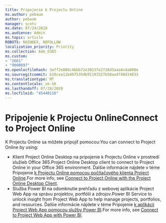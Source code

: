 ```yaml
---
title: Pripojenie k Projectu Online
ms.author: pebaum
author: pebaum
manager: scotv
ms.date: 07/24/2020
ms.audience: Admin
ms.topic: article
ROBOTS: NOINDEX, NOFOLLOW
localization_priority: Priority
ms.collection: Adm_O365
ms.custom:
- "2661"
- "9000697"
ms.openlocfilehash: 3eff2e886c4bbb72e3023fe2728d3aaa4c4a800e
ms.sourcegitcommit: b10cea11b4975354b91193327b58aa4740d34833
ms.translationtype: MT
ms.contentlocale: sk-SK
ms.lasthandoff: 07/28/2020
ms.locfileid: "45440116"
---
```

# <a name="connect-to-project-online"></a><span data-ttu-id="efb1b-102">Pripojenie k Projectu Online</span><span class="sxs-lookup"><span data-stu-id="efb1b-102">Connect to Project Online</span></span>

<span data-ttu-id="efb1b-103">K Projectu Online sa môžete pripojiť pomocou:</span><span class="sxs-lookup"><span data-stu-id="efb1b-103">You can connect to Project Online by using:</span></span>

- <span data-ttu-id="efb1b-104">Klient Project Online Desktop na pripojenie k Projectu Online v prostredí služieb Office 365.</span><span class="sxs-lookup"><span data-stu-id="efb1b-104">Project Online Desktop client to connect to Project Online in your Office 365 environment.</span></span> <span data-ttu-id="efb1b-105">Ďalšie informácie nájdete v téme Pripojenie [k Projectu Online pomocou počítačového klienta Project Online](https://docs.microsoft.com/projectonline/connect-to-project-online-with-the-project-online-desktop-client).</span><span class="sxs-lookup"><span data-stu-id="efb1b-105">For more info, see [Connect to Project Online with the Project Online Desktop Client](https://docs.microsoft.com/projectonline/connect-to-project-online-with-the-project-online-desktop-client).</span></span>  
- <span data-ttu-id="efb1b-106">Služba Power BI na odomknutie prehľadu z webovej aplikácie Project Web App na správu projektov, portfólií a zdrojov.</span><span class="sxs-lookup"><span data-stu-id="efb1b-106">Power BI Service to unlock insight from Project Web App to help manage projects, portfolios, and resources.</span></span> <span data-ttu-id="efb1b-107">Ďalšie informácie nájdete v téme Pripojenie [k aplikácii Project Web App pomocou služby Power BI](https://docs.microsoft.com/power-bi/service-connect-to-project-online).</span><span class="sxs-lookup"><span data-stu-id="efb1b-107">For more info, see [Connect to Project Web App with Power BI](https://docs.microsoft.com/power-bi/service-connect-to-project-online).</span></span>  